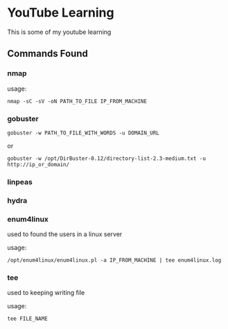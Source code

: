 # YouTube Learning

<p>This is some of my youtube learning</p>

## Commands Found

### nmap

usage:

```
nmap -sC -sV -oN PATH_TO_FILE IP_FROM_MACHINE
```

### gobuster

```
gobuster -w PATH_TO_FILE_WITH_WORDS -u DOMAIN_URL
```

or

```
gobuster -w /opt/DirBuster-0.12/directory-list-2.3-medium.txt -u http://ip_or_domain/
```


### linpeas

### hydra

### enum4linux

used to found the users in a linux server

usage:

```
/opt/enum4linux/enum4linux.pl -a IP_FROM_MACHINE | tee enum4linux.log
```

### tee

used to keeping writing file

usage: 

```
tee FILE_NAME
```
